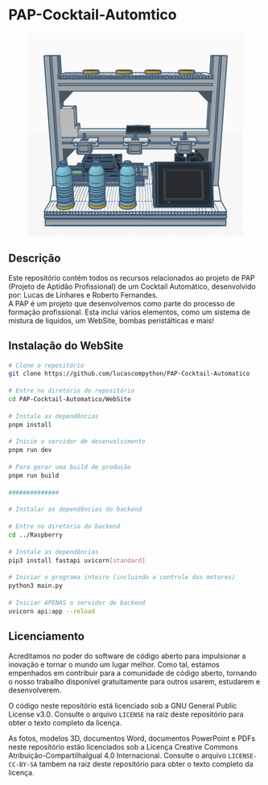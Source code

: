 # PAP-Cocktail-Automtico
<div align="center">
    <img src="./Fotos/imagem_modelo3d.png" />
</div>


## Descrição

Este repositório contém todos os recursos relacionados ao projeto de PAP (Projeto de Aptidão Profissional) de um Cocktail Automático, desenvolvido por: Lucas de Linhares e Roberto Fernandes.  
A PAP é um projeto que desenvolvemos como parte do processo de formação profissional.    Esta inclui vários elementos, como um sistema de mistura de liquidos, um WebSite, bombas peristálticas e mais!


## Instalação do WebSite

```bash
# Clone o repositório
git clone https://github.com/lucascompython/PAP-Cocktail-Automatico

# Entre no diretório do repositório
cd PAP-Cocktail-Automatico/WebSite

# Instale as dependências
pnpm install

# Inicie o servidor de desenvolvimento
pnpm run dev

# Para gerar uma build de produção
pnpm run build

##############

# Instalar as dependências do backend

# Entre no diretório do backend
cd ../Raspberry

# Instale as dependências
pip3 install fastapi uvicorn[standard]

# Iniciar o programa inteiro (incluindo o controle dos motores)
python3 main.py

# Iniciar APENAS o servidor de backend
uvicorn api:app --reload
```

## Licenciamento

Acreditamos no poder do software de código aberto para impulsionar a inovação e tornar o mundo um lugar melhor. Como tal, estamos empenhados em contribuir para a comunidade de código aberto, tornando o nosso trabalho disponível gratuitamente para outros usarem, estudarem e desenvolverem.

O código neste repositório está licenciado sob a GNU General Public License v3.0. Consulte o arquivo `LICENSE` na raiz deste repositório para obter o texto completo da licença.

As fotos, modelos 3D, documentos Word, documentos PowerPoint e PDFs neste repositório estão licenciados sob a Licença Creative Commons Atribuição-CompartilhaIgual 4.0 Internacional. Consulte o arquivo `LICENSE-CC-BY-SA` tambem na raiz deste repositório para obter o texto completo da licença.
